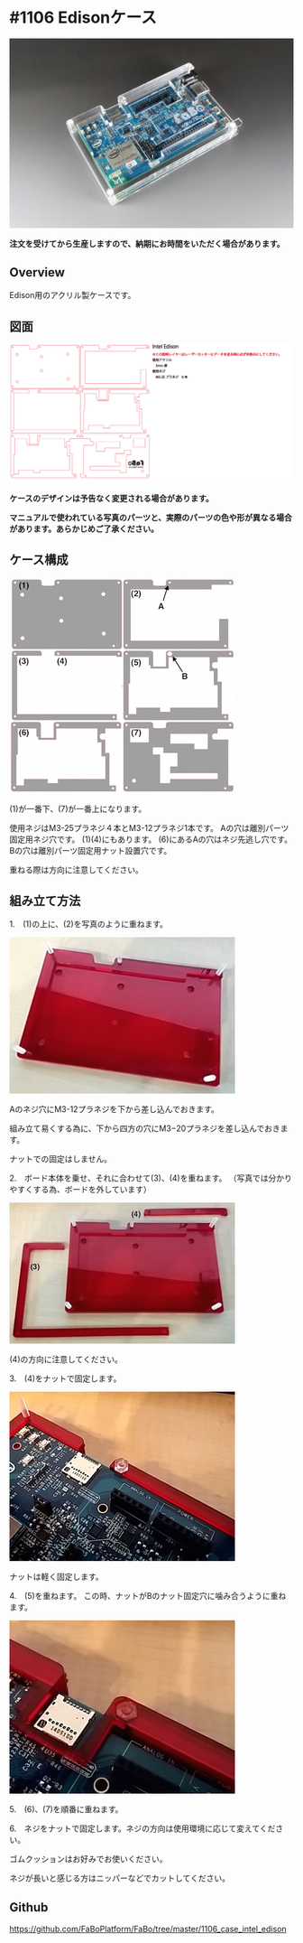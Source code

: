 # #1106 Edisonケース
  
![](./img/1106_case_edison.jpg)
<!--COLORME-->

**注文を受けてから生産しますので、納期にお時間をいただく場合があります。**

## Overview
Edison用のアクリル製ケースです。

## 図面

![](./img/1106_case_edison_cad.png)

**ケースのデザインは予告なく変更される場合があります。**

**マニュアルで使われている写真のパーツと、実際のパーツの色や形が異なる場合があります。あらかじめご了承ください。**

## ケース構成

![](./img/edsn_00.jpg)

(1)が一番下、(7)が一番上になります。

使用ネジはM3-25プラネジ４本とM3-12プラネジ1本です。
Aの穴は離別パーツ固定用ネジ穴です。
(1)(4)にもあります。
(6)にあるAの穴はネジ先逃し穴です。
Bの穴は離別パーツ固定用ナット設置穴です。

重ねる際は方向に注意してください。

## 組み立て方法
1.　(1)の上に、(2)を写真のように重ねます。

![](./img/edsn_01.jpg)

Aのネジ穴にM3-12プラネジを下から差し込んでおきます。

組み立て易くする為に、下から四方の穴にM3−20プラネジを差し込んでおきます。

ナットでの固定はしません。

2.　ボード本体を乗せ、それに合わせて(3)、(4)を重ねます。
（写真では分かりやすくする為、ボードを外しています）

![](./img/edsn_02.jpg)

(4)の方向に注意してください。

3.　(4)をナットで固定します。

![](./img/edsn_03.jpg)

ナットは軽く固定します。

4.　(5)を重ねます。
この時、ナットがBのナット固定穴に噛み合うように重ねます。

![](./img/edsn_04.jpg)

5.　(6)、(7)を順番に重ねます。

6.　ネジをナットで固定します。ネジの方向は使用環境に応じて変えてください。

ゴムクッションはお好みでお使いください。

ネジが長いと感じる方はニッパーなどでカットしてください。

## Github

https://github.com/FaBoPlatform/FaBo/tree/master/1106_case_intel_edison
